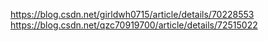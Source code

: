 https://blog.csdn.net/girldwh0715/article/details/70228553
https://blog.csdn.net/qzc70919700/article/details/72515022
